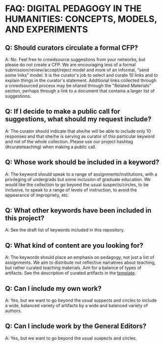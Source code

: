# FAQ: DIGITAL PEDAGOGY IN THE HUMANITIES: CONCEPTS, MODELS, AND EXPERIMENTS

## Q: Should curators circulate a formal CFP?
A: No. Feel free to crowdsource suggestions from your networks, but please do not create a CFP.  We are encouraging less of a formal submission/review/accept/reject model and more of an informal, “send some links” model. It is  the curator's job to select and curate 10 links and to explain things in the curator's statement. Additional links collected through a crowdsourced process may be shared through the "Related Materials" section, perhaps through a link to a document that contains a larger list of suggestions.

## Q: If I decide to make a public call for suggestions, what should my request include? 
A: The curator should indicate that she/he will be able to include only 10 responses and that she/he is serving as curator of this particular keyword and not of the whole collection. Please use our project hashtag (#curateteaching) when making a public call. 

## Q: Whose work should be included in a keyword?
A: The keyword should speak to a range of assignments/institutions, with a privileging of undergrads but some inclusion of graduate education. We would like the collection to go beyond the usual suspects/circles, to be inclusive, to speak to a range of levels of instruction, to avoid the appearance of impropriety, etc.

## Q: What other keywords have been included in this project?
A: See the draft list of keywords included in this repository.  

## Q: What kind of content are you looking for? 
A: The keywords should place an emphasis on pedagogy, not just a list of assignments. We aim to distribute not reflective narratives about teaching, but rather curated teaching materials. Aim for a balance of types of artifacts. See the description of curated artifacts in the [template](!template.md#curated-artifacts-ten-artifacts-each-with-metadata-a-screenshot-and-a-150-word-annotation).

## Q: Can I include my own work? 
A: Yes, but we want to go beyond the usual suspects and circles to include a wide, balanced variety of artifacts by a wide and balanced variety of authors.

## Q: Can I include work by the General Editors?
A: Yes, but we want to go beyond the usual suspects and circles.
